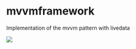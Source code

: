 # mvvmframework
Implementation of the mvvm pattern with livedata

[![](https://jitpack.io/v/javavirys/mvvmframework.svg)](https://jitpack.io/#javavirys/mvvmframework)